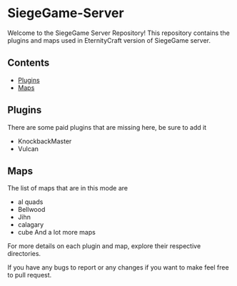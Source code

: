 # SiegeGame-Server
Welcome to the SiegeGame Server Repository! This repository contains the plugins and maps used in EternityCraft version of SiegeGame server.

## Contents

- [Plugins](#plugins)
- [Maps](#maps)

## Plugins
There are some paid plugins that are missing here, be sure to add it
- KnockbackMaster
- Vulcan

## Maps
The list of maps that are in this mode are
- al quads
- Bellwood
- Jihn
- calagary
- cube
And a lot more maps

For more details on each plugin and map, explore their respective directories.

If you have any bugs to report or any changes if you want to make feel free to pull request.
